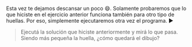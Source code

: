 <gs-attire attire-url="https://raw.githubusercontent.com/MumukiProject/mumuki-guia-gobstones-expresiones-ii-kids/master/assets/attires/config_1534357960591.json"></gs-attire>

<gs-toolbox toolbox-url="https://raw.githubusercontent.com/MumukiProject/mumuki-guia-gobstones-expresiones-ii-kids/master/assets/toolbox.xml">
</gs-toolbox>

Esta vez te dejamos descansar un poco :smile:. Solamente probaremos que lo que hiciste en el ejercicio anterior funciona también para otro tipo de huellas. Por eso, simplemente ejecutaremos otra vez el programa. :arrow_forward:

> Ejecutá la solución que hiciste anteriormente y mirá lo que pasa. Siendo más pequeña la huella, ¿cómo quedará el dibujo?
